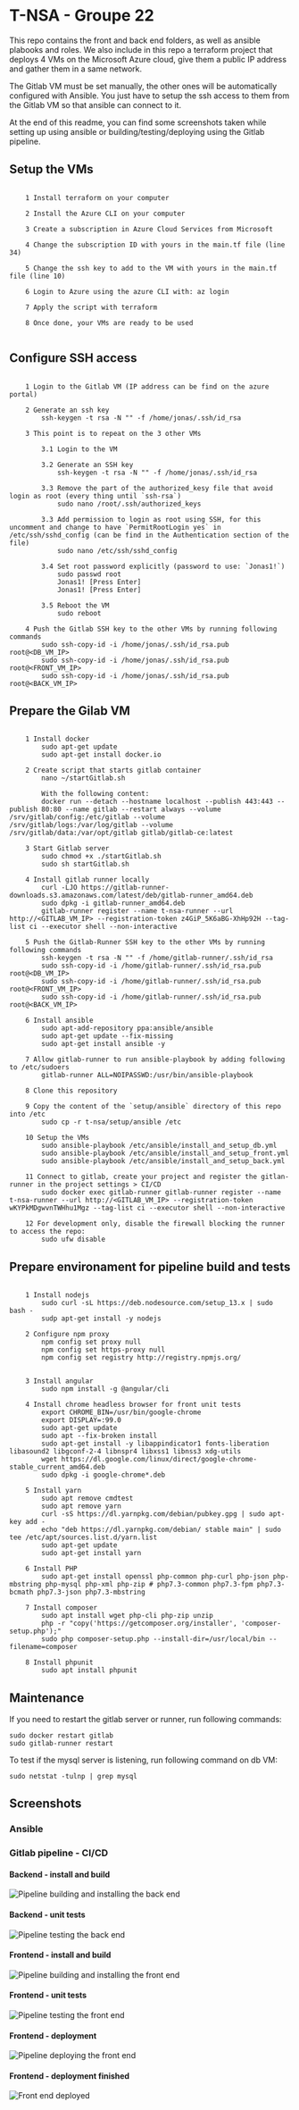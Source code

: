 # T-NSA - Groupe 22

This repo contains the front and back end folders, as well as ansible plabooks and roles. 
We also include in this repo a terraform project that deploys 4 VMs on the Microsoft Azure cloud, give them a public IP address and gather them in a same network.

The Gitlab VM must be set manually, the other ones will be automatically configured with Ansible. You just have to setup the ssh access to them from the Gitlab VM so that ansible can connect to it.  

At the end of this readme, you can find some screenshots taken while setting up using ansible or building/testing/deploying using the Gitlab pipeline.


## Setup the VMs

```

    1 Install terraform on your computer

    2 Install the Azure CLI on your computer

    3 Create a subscription in Azure Cloud Services from Microsoft

    4 Change the subscription ID with yours in the main.tf file (line 34)

    5 Change the ssh key to add to the VM with yours in the main.tf file (line 10)

    6 Login to Azure using the azure CLI with: az login

    7 Apply the script with terraform

    8 Once done, your VMs are ready to be used
    
```

## Configure SSH access


```

    1 Login to the Gitlab VM (IP address can be find on the azure portal)

    2 Generate an ssh key
        ssh-keygen -t rsa -N "" -f /home/jonas/.ssh/id_rsa

    3 This point is to repeat on the 3 other VMs

        3.1 Login to the VM

        3.2 Generate an SSH key
            ssh-keygen -t rsa -N "" -f /home/jonas/.ssh/id_rsa

        3.3 Remove the part of the authorized_kesy file that avoid login as root (every thing until `ssh-rsa`)
            sudo nano /root/.ssh/authorized_keys

        3.3 Add permission to login as root using SSH, for this uncomment and change to have `PermitRootLogin yes` in /etc/ssh/sshd_config (can be find in the Authentication section of the file)
            sudo nano /etc/ssh/sshd_config

        3.4 Set root password explicitly (password to use: `Jonas1!`)
            sudo passwd root
            Jonas1! [Press Enter]
            Jonas1! [Press Enter]

        3.5 Reboot the VM
            sudo reboot
            
    4 Push the Gitlab SSH key to the other VMs by running following commands
        sudo ssh-copy-id -i /home/jonas/.ssh/id_rsa.pub root@<DB_VM_IP>
        sudo ssh-copy-id -i /home/jonas/.ssh/id_rsa.pub root@<FRONT_VM_IP>
        sudo ssh-copy-id -i /home/jonas/.ssh/id_rsa.pub root@<BACK_VM_IP>

```

## Prepare the Gilab VM


```

    1 Install docker
        sudo apt-get update
        sudo apt-get install docker.io

    2 Create script that starts gitlab container
        nano ~/startGitlab.sh

        With the following content:
        docker run --detach --hostname localhost --publish 443:443 --publish 80:80 --name gitlab --restart always --volume /srv/gitlab/config:/etc/gitlab --volume /srv/gitlab/logs:/var/log/gitlab --volume /srv/gitlab/data:/var/opt/gitlab gitlab/gitlab-ce:latest

    3 Start Gitlab server
        sudo chmod +x ./startGitlab.sh
        sudo sh startGitlab.sh

    4 Install gitlab runner locally
        curl -LJO https://gitlab-runner-downloads.s3.amazonaws.com/latest/deb/gitlab-runner_amd64.deb
        sudo dpkg -i gitlab-runner_amd64.deb
        gitlab-runner register --name t-nsa-runner --url http://<GITLAB_VM_IP> --registration-token z4GiP_5K6aBG-XhHp92H --tag-list ci --executor shell --non-interactive

    5 Push the Gitlab-Runner SSH key to the other VMs by running following commands
        ssh-keygen -t rsa -N "" -f /home/gitlab-runner/.ssh/id_rsa
        sudo ssh-copy-id -i /home/gitlab-runner/.ssh/id_rsa.pub root@<DB_VM_IP>
        sudo ssh-copy-id -i /home/gitlab-runner/.ssh/id_rsa.pub root@<FRONT_VM_IP>
        sudo ssh-copy-id -i /home/gitlab-runner/.ssh/id_rsa.pub root@<BACK_VM_IP>

    6 Install ansible
        sudo apt-add-repository ppa:ansible/ansible
        sudo apt-get update --fix-missing
        sudo apt-get install ansible -y

    7 Allow gitlab-runner to run ansible-playbook by adding following to /etc/sudoers
        gitlab-runner ALL=NOIPASSWD:/usr/bin/ansible-playbook

    8 Clone this repository

    9 Copy the content of the `setup/ansible` directory of this repo into /etc
        sudo cp -r t-nsa/setup/ansible /etc

    10 Setup the VMs
        sudo ansible-playbook /etc/ansible/install_and_setup_db.yml
        sudo ansible-playbook /etc/ansible/install_and_setup_front.yml
        sudo ansible-playbook /etc/ansible/install_and_setup_back.yml

    11 Connect to gitlab, create your project and register the gitlan-runner in the project settings > CI/CD
        sudo docker exec gitlab-runner gitlab-runner register --name t-nsa-runner --url http://<GITLAB_VM_IP> --registration-token wKYPkMDgwvnTWHhu1Mgz --tag-list ci --executor shell --non-interactive

    12 For development only, disable the firewall blocking the runner to access the repo:
        sudo ufw disable

```

##  Prepare environament for pipeline build and tests

```

    1 Install nodejs
        sudo curl -sL https://deb.nodesource.com/setup_13.x | sudo bash -
        sudp apt-get install -y nodejs

    2 Configure npm proxy
        npm config set proxy null
        npm config set https-proxy null
        npm config set registry http://registry.npmjs.org/


    3 Install angular
        sudo npm install -g @angular/cli

    4 Install chrome headless browser for front unit tests
        export CHROME_BIN=/usr/bin/google-chrome
        export DISPLAY=:99.0
        sudo apt-get update
        sudo apt --fix-broken install
        sudo apt-get install -y libappindicator1 fonts-liberation libasound2 libgconf-2-4 libnspr4 libxss1 libnss3 xdg-utils
        wget https://dl.google.com/linux/direct/google-chrome-stable_current_amd64.deb
        sudo dpkg -i google-chrome*.deb

    5 Install yarn
        sudo apt remove cmdtest
        sudo apt remove yarn
        curl -sS https://dl.yarnpkg.com/debian/pubkey.gpg | sudo apt-key add -
        echo "deb https://dl.yarnpkg.com/debian/ stable main" | sudo tee /etc/apt/sources.list.d/yarn.list
        sudo apt-get update
        sudo apt-get install yarn

    6 Install PHP
        sudo apt-get install openssl php-common php-curl php-json php-mbstring php-mysql php-xml php-zip # php7.3-common php7.3-fpm php7.3-bcmath php7.3-json php7.3-mbstring

    7 Install composer
        sudo apt install wget php-cli php-zip unzip
        php -r "copy('https://getcomposer.org/installer', 'composer-setup.php');"
        sudo php composer-setup.php --install-dir=/usr/local/bin --filename=composer

    8 Install phpunit
        sudo apt install phpunit

```

## Maintenance


If you need to restart the gitlab server or runner, run following commands:
```
sudo docker restart gitlab
sudo gitlab-runner restart
```


To test if the mysql server is listening, run following command on db VM:
```
sudo netstat -tulnp | grep mysql
```

## Screenshots

### Ansible

### Gitlab pipeline - CI/CD

#### Backend - install and build

![Pipeline building and installing the back end](readme_images/back_install_and_build.png "Pipeline building and installing the back end")

#### Backend - unit tests

![Pipeline testing the back end](readme_images/back_tests.png "Pipeline testing the back end")

#### Frontend - install and build

![Pipeline building and installing the front end](readme_images/front_install_and_build.png "Pipeline building and installing the front end")

#### Frontend - unit tests

![Pipeline testing the front end](readme_images/front_tests.PNG "Pipeline testing the front end")

#### Frontend - deployment

![Pipeline deploying the front end](readme_images/front_release.PNG "Pipeline deploying the front end")

#### Frontend - deployment finished

![Front end deployed](readme_images/pipelines_released.PNG "Front end deployed")


